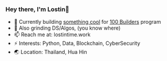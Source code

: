 ### Hey there, I'm Lostin👋

- 👯 Currently building [something cool](https://github.com/lostintime101/100_builders) for [100 Builders](https://100.builders/) program
- 🌱 Also grinding DS/Algos, (you know where)
- 📫 Reach me at: lostintime.work
- ⚡ Interests: Python, Data, Blockchain, CyberSecurity
- 🌏 Location: Thailand, Hua Hin
